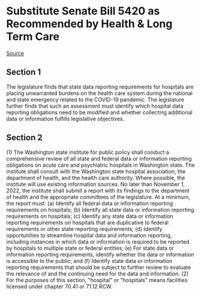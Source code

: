 # Substitute Senate Bill 5420 as Recommended by Health & Long Term Care

[Source](http://lawfilesext.leg.wa.gov/biennium/2021-22/Xml/Bills/Senate%20Bills/5420-S.xml)
## Section 1
The legislature finds that state data reporting requirements for hospitals are placing unwarranted burdens on the health care system during the national and state emergency related to the COVID-19 pandemic. The legislature further finds that such an assessment must identify which hospital data reporting obligations need to be modified and whether collecting additional data or information fulfills legislative objectives.

## Section 2
(1) The Washington state institute for public policy shall conduct a comprehensive review of all state and federal data or information reporting obligations on acute care and psychiatric hospitals in Washington state. The institute shall consult with the Washington state hospital association, the department of health, and the health care authority. Where possible, the institute will use existing information sources. No later than November 1, 2022, the institute shall submit a report with its findings to the department of health and the appropriate committees of the legislature. At a minimum, the report must:
(a) Identify all federal data or information reporting requirements on hospitals;
(b) Identify all state data or information reporting requirements on hospitals;
(c) Identify any state data or information reporting requirements on hospitals that are duplicative to federal requirements or other state reporting requirements;
(d) Identify opportunities to streamline hospital data and information reporting, including instances in which data or information is required to be reported by hospitals to multiple state or federal entities;
(e) For state data or information reporting requirements, identify whether the data or information is accessible to the public; and
(f) Identify state data or information reporting requirements that should be subject to further review to evaluate the relevance of and the continuing need for the data and information.
(2) For the purposes of this section, "hospital" or "hospitals" means facilities licensed under chapter 70.41 or 71.12 RCW.
